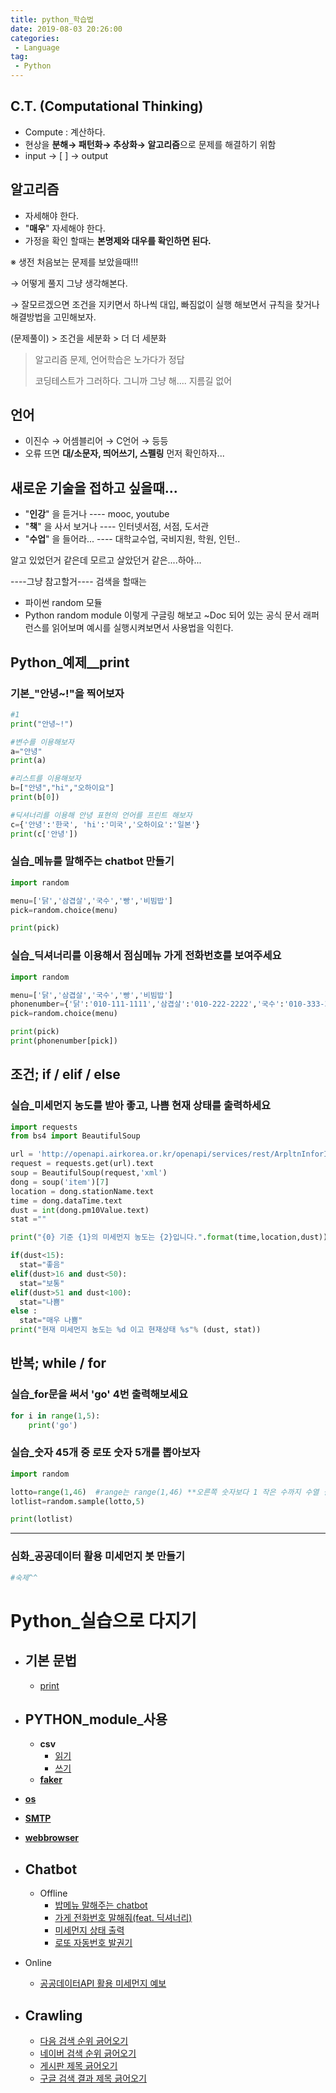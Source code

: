 ```yaml
---
title: python_학습법
date: 2019-08-03 20:26:00
categories:
 - Language
tag:
 - Python
---
```


## C.T. (Computational Thinking)

- Compute : 계산하다.
- 현상을 **분해→ 패턴화→ 추상화→ 알고리즘**으로 문제를 해결하기 위함
- input → [  ] → output

[deepmind 단백질 접기 올림픽]: http://www.ibric.org/myboard/read.php?id=300218&amp;amp;Board=news	"문제해결 대표 예시"



## 알고리즘

- 자세해야 한다.
- "**매우**" 자세해야 한다.
- 가정을 확인 할때는 **본명제와 대우를 확인하면 된다.**



※ 생전 처음보는 문제를 보았을때!!!

→ 어떻게 풀지 그냥 생각해본다.

→ 잘모르겠으면 조건을 지키면서 하나씩 대입, 빠짐없이 실행 해보면서 규칙을 찾거나 해결방법을 고민해보자.

(문제풀이) > 조건을 세분화 > 더 더 세분화





> 알고리즘 문제, 언어학습은 노가다가 정답
>
> 코딩테스트가 그러하다. 그니까 그냥 해.... 지름길 없어



## 언어

- 이진수 → 어셈블리어 → C언어 → 등등
- 오류 뜨면 **대/소문자, 띄어쓰기, 스펠링**  먼저 확인하자...



## 새로운 기술을 접하고 싶을때...

- "**인강**"  을 듣거나     ---- mooc, youtube
- "**책**" 을 사서 보거나 ---- 인터넷서점, 서점, 도서관
- "**수업**" 을 들어라...   ---- 대학교수업, 국비지원, 학원, 인턴..



알고 있었던거 같은데 모르고 살았던거 같은....하아...



----그냥 참고할거----
검색을 할때는

- 파이썬 random 모듈
- Python random module
  이렇게 구글링 해보고 ~Doc 되어 있는 공식 문서 래퍼런스를 읽어보며 예시를 실행시켜보면서 사용법을 익힌다.

[^YOLO]: 딥러닝 API
[^요즘 기업전략을 확인하고 싶다면]: 4차 산업혁명 참여 기업 전략 검색 ㄱㄱ



## Python_예제__print

### 기본_"안녕~!"을 찍어보자

```python
#1
print("안녕~!")

#변수를 이용해보자
a="안녕"
print(a)

#리스트를 이용해보자
b=["안녕","hi","오하이요"]
print(b[0])

#딕셔너리를 이용해 안녕 표현의 언어를 프린트 해보자
c={'안녕':'한국', 'hi':'미국','오하이요':'일본'}
print(c['안녕'])
```



### 실습_메뉴를 말해주는 chatbot 만들기

```python
import random

menu=['닭','삼겹살','국수','빵','비빔밥']
pick=random.choice(menu)

print(pick)
```



### 실습_딕셔너리를 이용해서 점심메뉴 가게 전화번호를 보여주세요

```python
import random

menu=['닭','삼겹살','국수','빵','비빔밥']
phonenumber={'닭':'010-111-1111','삼겹살':'010-222-2222','국수':'010-333-3333','빵':'010-444-4444','비빔밥':'010-555-5555'}
pick=random.choice(menu)

print(pick)
print(phonenumber[pick])
```







## 조건; if / elif / else

### 실습_미세먼지 농도를 받아 좋고, 나쁨 현재 상태를 출력하세요

```python
import requests
from bs4 import BeautifulSoup

url = 'http://openapi.airkorea.or.kr/openapi/services/rest/ArpltnInforInqireSvc/getCtprvnRltmMesureDnsty?serviceKey=' + key + '&numOfRows=10&pageSize=10&pageNo=1&startPage=1&sidoName=%EA%B4%91%EC%A3%BC&ver=1.3'
request = requests.get(url).text
soup = BeautifulSoup(request,'xml')
dong = soup('item')[7]
location = dong.stationName.text
time = dong.dataTime.text
dust = int(dong.pm10Value.text)
stat =""

print("{0} 기준 {1}의 미세먼지 농도는 {2}입니다.".format(time,location,dust))

if(dust<15):
  stat="좋음"
elif(dust>16 and dust<50):
  stat="보통"
elif(dust>51 and dust<100):
  stat="나쁨"
else :
  stat="매우 나쁨"
print("현재 미세먼지 농도는 %d 이고 현재상태 %s"% (dust, stat))
```







## 반복; while / for

### 실습_for문을 써서 'go' 4번 출력해보세요

```python
for i in range(1,5):
    print('go')
```



### 실습_숫자 45개 중 로또 숫자 5개를 뽑아보자

```python
import random

lotto=range(1,46)  #range는 range(1,46) **오른쪽 숫자보다 1 작은 수까지 수열 결과 보여준다.**
lotlist=random.sample(lotto,5)

print(lotlist)
```





------

### 심화_공공데이터 활용 미세먼지 봇 만들기

```python
#숙제^^
```



[^공공데이터포털]: 기타 공공데이터를 받을 수 있는 사이트
[^requests]: 데이터 받는 파이썬 모듈
[^BeautifulSoup]: parser 모듈 함수 크롤링 할때 좋음
[^자소설닷컴]: IBM personal Insight









# Python_실습으로 다지기



- ## 기본 문법

  - [print](example/PYTHON_print.py)





- ## PYTHON_module_사용

  - **csv**
    - [읽기](example/module_os_01.py)
    - [쓰기](example/module_Faker.py)
  - [**faker**](example/module_Faker.py)



- [**os**](example/module_os_01.py)



- [**SMTP**](example/module_SMTP_01.py)



- [**webbrowser**](example/module_webbrowser_01.py)



- ## Chatbot

  - Offline
    - [밥메뉴 말해주는 chatbot](example/offline_chatbot_01.py)
    - [가게 전화번호 말해줘(feat. 딕셔너리)](example/offline_chatbot_02.py)
    - [미세먼지 상태 출력](example/offline_chatbot_03.py)
    - [로또 자동번호 발권기](example/offline_chatbot_04.py)



- Online
  - [공공데이터API 활용 미세먼지 예보](example/online_chatbot_01.py)





- ## Crawling

  - [다음 검색 순위 긁어오기](example/crawling_01.py)
  - [네이버 검색 순위 긁어오기](example/crawling_02.py)
  - [게시판 제목 긁어오기](example/crawling_03.py)
  - [구글 검색 결과 제목 긁어오기](example/crawling_04.py)